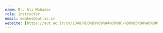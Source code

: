 ```yaml
---
name: Dr. Ali Mohades
role: Instructor
email: moahes@aut.ac.ir
website: [https://aut.ac.ir/cv/2340/%D8%B9%D9%84%DB%8C-%D9%85%D8%AD%D8%AF%D8%AB-%D8%AE%D8%B1%D8%A7%D8%B3%D8%A7%D9%86%DB%8C?slc_lang=fa&&cv=2340&mod=scv]
---
```



